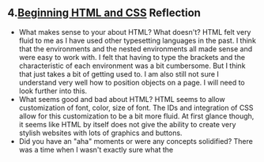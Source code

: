 ## 4.[Beginning HTML and CSS](4_beginning_HTML_CSS/readme.mc) Reflection

* What makes sense to your about HTML? What doesn't? 
 HTML felt very fluid to me as I have used other typesetting languages in the past. I think that the environments and the nested environments all made sense and were easy to work with. I felt that having to type the brackets and the characteristic of each environment was a bit cumbersome. But I think that just takes a bit of getting used to. I am also still not sure I understand very well how to position objects on a page. I will need to look further into this.
* What seems good and bad about HTML?
 HTML seems to allow customization of font, color, size of font. The IDs and integration of CSS allow for this customization to be a bit more fluid. At first glance though, it seems like HTML by itself does not give the ability to create very stylish websites with lots of graphics and buttons.  
* Did you have an "aha" moments or were any concepts solidified?
 There was a time when I wasn't exactly sure what the <title> part was doing. I had tried to include a header, so the tab in my browser always began with "<pre> <h1> ... </pre>" while I was editing. It took me a few minutes to realize why this was happening. 
* Did you find any resources on your own that helped you better understand a topic? If so, please list it.
  I found the resources provided to be quite helpful for this particular task.
<!-- Add your reflection here. Remove the comment markers -->
